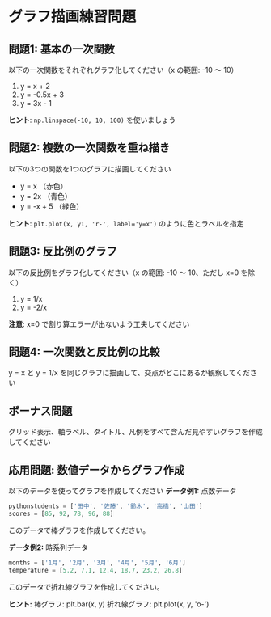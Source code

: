 # グラフ描画練習問題

## 問題1: 基本の一次関数

以下の一次関数をそれぞれグラフ化してください（x の範囲: -10 ～ 10）

1. y = x + 2
2. y = -0.5x + 3
3. y = 3x - 1

**ヒント**: `np.linspace(-10, 10, 100)` を使いましょう

## 問題2: 複数の一次関数を重ね描き

以下の3つの関数を1つのグラフに描画してください

- y = x （赤色）
- y = 2x （青色）
- y = -x + 5 （緑色）

**ヒント**: `plt.plot(x, y1, 'r-', label='y=x')` のように色とラベルを指定

## 問題3: 反比例のグラフ

以下の反比例をグラフ化してください（x の範囲: -10 ～ 10、ただし x=0 を除く）

1. y = 1/x
2. y = -2/x

**注意**: x=0 で割り算エラーが出ないよう工夫してください

## 問題4: 一次関数と反比例の比較

y = x と y = 1/x を同じグラフに描画して、交点がどこにあるか観察してください

## ボーナス問題

グリッド表示、軸ラベル、タイトル、凡例をすべて含んだ見やすいグラフを作成してください

## 応用問題: 数値データからグラフ作成

以下のデータを使ってグラフを作成してください
**データ例1:** 点数データ

```python
pythonstudents = ['田中', '佐藤', '鈴木', '高橋', '山田']
scores = [85, 92, 78, 96, 88]
```

このデータで棒グラフを作成してください。

**データ例2:** 時系列データ

```python
months = ['1月', '2月', '3月', '4月', '5月', '6月']
temperature = [5.2, 7.1, 12.4, 18.7, 23.2, 26.8]
```

このデータで折れ線グラフを作成してください。

**ヒント:**
棒グラフ: plt.bar(x, y)
折れ線グラフ: plt.plot(x, y, 'o-')
